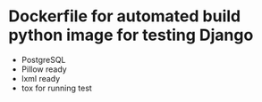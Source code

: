 # Dockerfile for automated build python image for testing Django

- PostgreSQL
- Pillow ready
- lxml ready
- tox for running test
